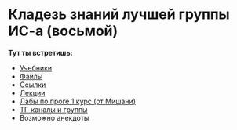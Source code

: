 # Кладезь знаний лучшей группы ИС-а (восьмой)
**Тут ты встретишь:**
- [Учебники](https://github.com/hhhannahmmmontana/IS08y27/tree/main/studentbooks/STUDENTBOOKS.md)
- [Файлы](https://github.com/hhhannahmmmontana/IS08y27/blob/main/files/FILES.md)
- [Ссылки](https://github.com/hhhannahmmmontana/IS08y27/blob/main/links/LINKS.md)
- [Лекции](https://github.com/hhhannahmmmontana/IS08y27/blob/main/lectures/LECTURES.md)
- [Лабы по проге 1 курс (от Мишани)](https://github.com/hhhannahmmmontana/IS08y27/blob/main/labs/LABS.md)
- [ТГ-каналы и группы](https://github.com/hhhannahmmmontana/IS08y27/blob/main/channels/CHANNELS.md)
- Возможно анекдоты
